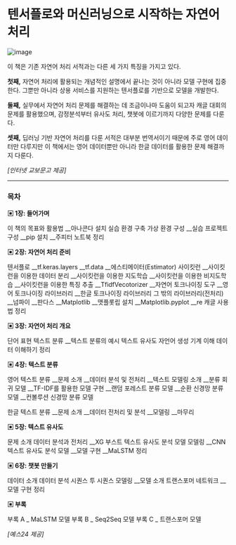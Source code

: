# 텐서플로와 머신러닝으로 시작하는 자연어 처리

![image](https://user-images.githubusercontent.com/42408554/61373929-10cf4e80-a8d6-11e9-8392-d9f103bd9e5f.png)



이 책은 기존 자연어 처리 서적과는 다른 세 가지 특징을 가지고 있다.

**첫째,** 자연어 처리에 활용되는 개념적인 설명에서 끝나는 것이 아니라 모델 구현에 집중한다. 그뿐만 아니라 상용 서비스를 지원하는 텐서플로를 기반으로 모델을 개발한다.

**둘째,** 실무에서 자연어 처리 문제를 해결하는 데 조금이나마 도움이 되고자 캐글 대회의 문제를 활용했으며, 감정분석부터 유사도 처리, 챗봇에 이르기까지 다양한 문제를 다룬다.

**셋째,** 딥러닝 기반 자연어 처리를 다룬 서적은 대부분 번역서이기 때문에 주로 영어 데이터만 다루지만 이 책에서는 영어 데이터뿐만 아니라 한글 데이터를 활용한 문제 해결까지 다룬다.

*[인터넷 교보문고 제공]*

---

### **목차**

**▣ 1장: 들어가며** 

이 책의 목표와 활용법 
__아나콘다 설치 
실습 환경 구축 
가상 환경 구성 
__실습 프로젝트 구성 
__pip 설치 
__주피터 노트북 
정리 

**▣ 2장: 자연어 처리 준비** 

텐서플로 
__tf.keras.layers 
__tf.data 
__에스티메이터(Estimator) 
사이킷런 
__사이킷런을 이용한 데이터 분리 
__사이킷런을 이용한 지도학습 
__사이킷런을 이용한 비지도학습 
__사이킷런을 이용한 특징 추출 
__TfidfVecotorizer 
__자연어 토크나이징 도구 
__영어 토크나이징 라이브러리 
__한글 토크나이징 라이브러리 
그 밖의 라이브러리(전처리) 
__넘파이 
__판다스 
__Matplotlib 
__맷플롯립 설치 
__Matplotlib.pyplot 
__re 
캐글 사용법 
정리 

**▣ 3장: 자연어 처리 개요** 

단어 표현 
텍스트 분류 
__텍스트 분류의 예시 
텍스트 유사도 
자언어 생성 
기계 이해 
데이터 이해하기 
정리 

**▣ 4장: 텍스트 분류** 

영어 텍스트 분류 
__문제 소개 
__데이터 분석 및 전처리 
__텍스트 모델링 소개 
__분류 회귀 모델 
__TF-IDF를 활용한 모델 구현 
__랜덤 포레스트 분류 모델 
__순환 신경망 분류 모델 
__컨볼루션 신경망 분류 모델 

한글 텍스트 분류 
__문제 소개 
__데이터 전처리 및 분석 
__모델링 
__마무리 

**▣ 5장: 텍스트 유사도** 

문제 소개 
데이터 분석과 전처리 
__XG 부스트 텍스트 유사도 분석 모델 
모델링 
__CNN 텍스트 유사도 분석 모델 
__모델 구현 
__MaLSTM 
정리 

**▣ 6장: 챗봇 만들기** 

데이터 소개 
데이터 분석 
시퀀스 투 시퀀스 모델링 
__모델 소개 
트랜스포머 네트워크 
__모델 구현 
정리 

**▣ 부록** 

부록 A _ MaLSTM 모델 
부록 B _ Seq2Seq 모델 
부록 C _ 트랜스포머 모델

*[예스24 제공]*
